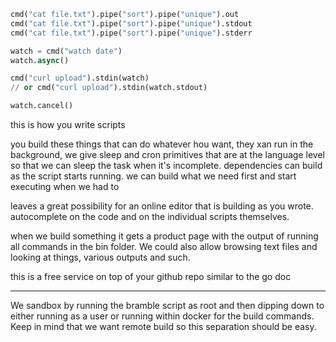 ```python
cmd("cat file.txt").pipe("sort").pipe("unique").out
cmd("cat file.txt").pipe("sort").pipe("unique").stdout
cmd("cat file.txt").pipe("sort").pipe("unique").stderr

watch = cmd("watch date")
watch.async()

cmd("curl upload").stdin(watch)
// or cmd("curl upload").stdin(watch.stdout)

watch.cancel()

```

this is how you write scripts

you build these things that can do whatever hou want, they xan run in the background, we give sleep and cron primitives that are at the language level so that we can sleep the task when it's incomplete. dependencies can build as the script starts running. we can build what we need first and start executing when we had to

leaves a great possibility for an online editor that is building as you wrote. autocomplete on the code and on the individual scripts themselves.

when we build something it gets a product page with the output of running all commands in the bin folder. We could also allow browsing text files and looking at things, various outputs and such.

this is a free service on top of your github repo similar to the go doc

---

We sandbox by running the bramble script as root and then dipping down to either running as a user or running within docker for the build commands. Keep in mind that we want remote build so this separation should be easy.

